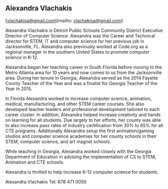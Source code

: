 ## Alexandra Vlachakis

[vlachakisa@gmail.com](mailto: vlachakisa@gmail.com)

Alexandra Vlachakis is Detroit Public Schools Community District Executive Director of Computer Science. Alexandra was the Career and Technical director for STEM, IT and computer science for her previous job in Jacksonville, FL. Alexandra also previously worked at Code.org as a regional manager in the southern United States to promote computer science in K-12.

Alexandra began her teaching career in South Florida before moving to the Metro Atlanta area for 10 years and now comes to us from the Jacksonville area. During her tenure in Georgia, Alexandra served as the 2014 Fayette County Teacher of the Year and was a finalist for Georgia Teacher of the Year in 2015.

In Florida Alexandra worked to increase computer science, animation, medical, manufacturing, and other STEM career courses. She also developed teacher leaders and professional development tailored to each career cluster. In addition, Alexandra helped increase creativity and hands on learning for all students. Due largely to her efforts,  her county was able to also increase pass rates of industry certification from 30% to 65% for all CTE programs. Additionally Alexandra setup the first animation/gaming studios and computer science academies for her county schools in their STEM, computer science, and art magnet schools.

While teaching in Georgia, Alexandra worked closely with the Georgia Department of Education in advising the implementation of CS to STEM, Animation and CTE schools.

Alexandra is thrilled to help increase K-12 computer science for students.

Alexandra Vlachakis
Tel: 678 471 0050
